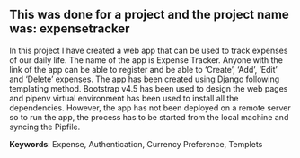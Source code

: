 ## This was done for a project and the project name was: expensetracker

In this project I have created a web app that can be used to track expenses of our daily life. The
name of the app is Expense Tracker. Anyone with the link of the app can be able to register and
be able to ‘Create’, ‘Add’, ‘Edit’ and ‘Delete’ expenses.
The app has been created using Django following templating method. Bootstrap v4.5 has been
used to design the web pages and pipenv virtual environment has been used to install all the
dependencies. However, the app has not been deployed on a remote server so to run the app, the
process has to be started from the local machine and syncing the Pipfile.

**Keywords**: Expense, Authentication, Currency Preference, Templets

